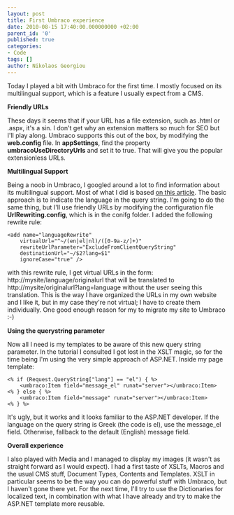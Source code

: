 ```yaml
---
layout: post
title: First Umbraco experience
date: 2010-08-15 17:40:00.000000000 +02:00
parent_id: '0'
published: true
categories:
- Code
tags: []
author: Nikolaos Georgiou
---
```


Today I played a bit with Umbraco for the first time. I mostly focused on its multilingual support, which is a feature I usually expect from a CMS.

<strong>Friendly URLs</strong>

These days it seems that if your URL has a file extension, such as .html or .aspx, it's a sin. I don't get why an extension matters so much for SEO but I'll play along. Umbraco supports this out of the box, by modifying the <strong>web.config</strong> file. In <strong>appSettings</strong>, find the property <strong>umbracoUseDirectoryUrls</strong> and set it to true. That will give you the popular extensionless URLs.

<strong>Multilingual Support</strong>

Being a noob in Umbraco, I googled around a lot to find information about its multilingual support. Most of what I did is based <a href="http://umbraco.org/documentation/books/multilingual-11-sites" target="_blank">on this article</a>. The basic approach is to indicate the language in the query string. I'm going to do the same thing, but I'll use friendly URLs by modifying the configuration file <strong>UrlRewriting.config</strong>, which is in the conifg folder. I added the following rewrite rule:

```
<add name="languageRewrite"
    virtualUrl="^~/(en|el|nl)/([0-9a-z/]+)"
    rewriteUrlParameter="ExcludeFromClientQueryString"
    destinationUrl="~/$2?lang=$1"
    ignoreCase="true" />
```

with this rewrite rule, I get virtual URLs in the form: http://mysite/language/originalurl that will be translated to http://mysite/originalurl?lang=language without the user seeing this translation. This is the way I have organized the URLs in my own website and I like it, but in my case they're not virtual; I have to create them individually. One good enough reason for my to migrate my site to Umbraco :-)

<strong>Using the querystring parameter</strong>

Now all I need is my templates to be aware of this new query string parameter. In the tutorial I consulted I got lost in the XSLT magic, so for the time being I'm using the very simple approach of ASP.NET. Inside my page template:

```
<% if (Request.QueryString["lang"] == "el") { %>
    <umbraco:Item field="message_el" runat="server"></umbraco:Item>
<% } else { %>
    <umbraco:Item field="message" runat="server"></umbraco:Item>
<% } %>
```

It's ugly, but it works and it looks familiar to the ASP.NET developer. If the language on the query string is Greek (the code is el), use the message_el field. Otherwise, fallback to the default (English) message field.

<strong>Overall experience</strong>

I also played with Media and I managed to display my images (it wasn't as straight forward as I would expect). I had a first taste of XSLTs, Macros and the usual CMS stuff, Document Types, Contents and Templates. XSLT in particular seems to be the way you can do powerful stuff with Umbraco, but I haven't gone there yet. For the next time, I'll try to use the Dictionaries for localized text, in combination with what I have already and try to make the ASP.NET template more reusable.
